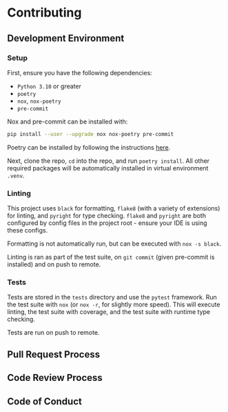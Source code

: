 # Contributing

## Development Environment

### Setup

First, ensure you have the following dependencies:

* `Python 3.10` or greater
* `poetry`
* `nox`, `nox-poetry`
* `pre-commit`

Nox and pre-commit can be installed with:

```bash
pip install --user --upgrade nox nox-poetry pre-commit
```

Poetry can be installed by following the instructions [here](https://python-poetry.org/docs/).

Next, clone the repo, `cd` into the repo, and run `poetry install`. All other
required packages will be automatically installed in virtual environment
`.venv`.

### Linting

This project uses `black` for formatting, `flake8` (with a variety of
extensions) for linting, and `pyright` for type checking. `flake8` and `pyright`
are both configured by config files in the project root - ensure your IDE is
using these configs.

Formatting is not automatically run, but can be executed with `nox -s black`.

Linting is ran as part of the test suite, on `git commit` (given pre-commit is
installed) and on push to remote.

### Tests

Tests are stored in the `tests` directory and use the `pytest` framework. Run
the test suite with `nox` (or `nox -r`, for slightly more speed). This will
execute linting, the test suite with coverage, and the test suite with runtime
type checking.

Tests are run on push to remote.

## Pull Request Process

## Code Review Process

## Code of Conduct

